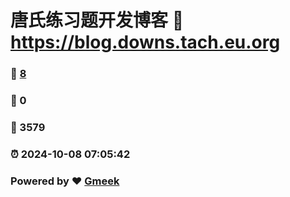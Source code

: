 # 唐氏练习题开发博客 :link: https://blog.downs.tach.eu.org 
### :page_facing_up: [8](https://blog.downs.tach.eu.org/tag.html) 
### :speech_balloon: 0 
### :hibiscus: 3579 
### :alarm_clock: 2024-10-08 07:05:42 
### Powered by :heart: [Gmeek](https://github.com/Meekdai/Gmeek)
